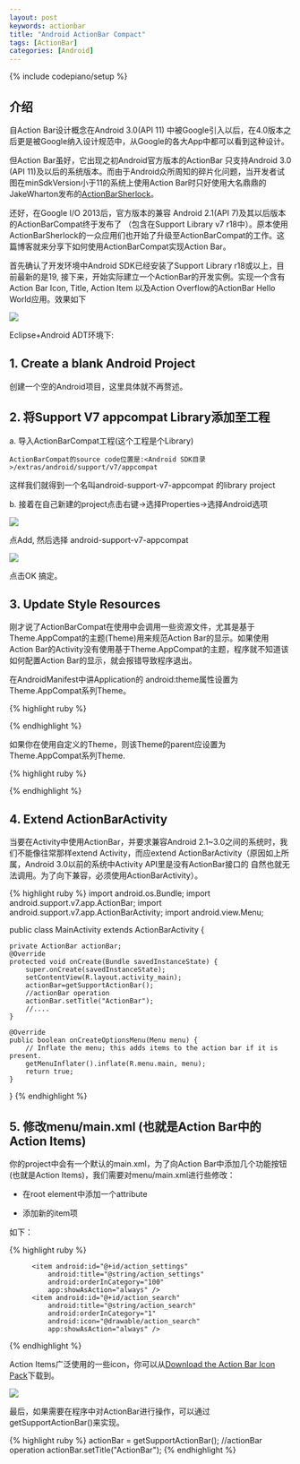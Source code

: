 ```yaml
---
layout: post
keywords: actionbar
title: "Android ActionBar Compact"
tags: [ActionBar]
categories: [Android]
---
```

{% include codepiano/setup %}

## 介绍

自Action Bar设计概念在Android 3.0(API 11) 中被Google引入以后，在4.0版本之后更是被Google纳入设计规范中，从Google的各大App中都可以看到这种设计。

但Action Bar虽好，它出现之初Android官方版本的ActionBar 只支持Android 3.0 (API 11)及以后的系统版本。而由于Android众所周知的碎片化问题，当开发者试图在minSdkVersion小于11的系统上使用Action Bar时只好使用大名鼎鼎的JakeWharton发布的[ActionBarSherlock](https://github.com/JakeWharton/ActionBarSherlock)。

还好，在Google I/O 2013后，官方版本的兼容 Android 2.1(API 7)及其以后版本的ActionBarCompat终于发布了 （包含在Support Library v7 r18中）。原本使用ActionBarSherlock的一众应用们也开始了升级至ActionBarCompat的工作。这篇博客就来分享下如何使用ActionBarCompat实现Action Bar。

<!-- more -->

首先确认了开发环境中Android SDK已经安装了Support Library r18或以上，目前最新的是19, 接下来，开始实际建立一个ActionBar的开发实例。实现一个含有Action Bar Icon, Title, Action Item 以及Action Overflow的ActionBar Hello World应用。效果如下

<img src="http://bcs.duapp.com/mobiletuts//blog/201310//actionbar_sample.png">

Eclipse+Android ADT环境下:

## 1. Create a blank Android Project

创建一个空的Android项目，这里具体就不再赘述。

## 2. 将Support V7 appcompat Library添加至工程

a. 导入ActionBarCompat工程(这个工程是个Library)

    ActionBarCompat的source code位置是:<Android SDK目录>/extras/android/support/v7/appcompat

这样我们就得到一个名叫android-support-v7-appcompat 的library project

b. 接着在自己新建的project点击右键->选择Properties->选择Android选项

<img src="http://bcs.duapp.com/mobiletuts//blog/201310//add_library_eclipse.png">

点Add, 然后选择 android-support-v7-appcompat

<img src="http://bcs.duapp.com/mobiletuts//blog/201310//android-support-v7-appcompat.png">

点击OK 搞定。

## 3. Update Style Resources

刚才说了ActionBarCompat在使用中会调用一些资源文件，尤其是基于Theme.AppCompat的主题(Theme)用来规范Action Bar的显示。如果使用Action Bar的Activity没有使用基于Theme.AppCompat的主题，程序就不知道该如何配置Action Bar的显示，就会报错导致程序退出。

在AndroidManifest中讲Application的 android:theme属性设置为Theme.AppCompat系列Theme。

{% highlight ruby %}

<application
    android:label="@string/app_name"
    android:icon="@drawable/ic_launcher"
    android:theme="@style/Theme.AppCompat.Light">

{% endhighlight %}

如果你在使用自定义的Theme，则该Theme的parent应设置为Theme.AppCompat系列Theme.

{% highlight ruby %}
<!-- Application theme. -->
<style name="AppTheme" parent="@style/Theme.AppCompat.Light">
    <item name="android:windowNoTitle">true</item>
    <item name="android:windowBackground">@color/global_main_bg</item>
</style>
{% endhighlight %}

## 4. Extend ActionBarActivity

当要在Activity中使用ActionBar，并要求兼容Android 2.1~3.0之间的系统时，我们不能像往常那样extend Activity，而应extend ActionBarActivity（原因如上所属，Android 3.0以前的系统中Activity API里是没有ActionBar接口的 自然也就无法调用。为了向下兼容，必须使用ActionBarActivity）。

{% highlight ruby %}
import android.os.Bundle;
import android.support.v7.app.ActionBar;
import android.support.v7.app.ActionBarActivity;
import android.view.Menu;

public class MainActivity extends ActionBarActivity {

    private ActionBar actionBar;
    @Override
    protected void onCreate(Bundle savedInstanceState) {
        super.onCreate(savedInstanceState);
        setContentView(R.layout.activity_main);
        actionBar=getSupportActionBar();
        //actionBar operation
        actionBar.setTitle("ActionBar");
        //....
    }

    @Override
    public boolean onCreateOptionsMenu(Menu menu) {
        // Inflate the menu; this adds items to the action bar if it is present.
        getMenuInflater().inflate(R.menu.main, menu);
        return true;
    }
}
{% endhighlight %}

## 5. 修改menu/main.xml (也就是Action Bar中的Action Items)

你的project中会有一个默认的main.xml，为了向Action Bar中添加几个功能按钮(也就是Action Items)，我们需要对menu/main.xml进行些修改：

* 在root element中添加一个attribute

* 添加新的item项

如下：

{% highlight ruby %}
<menu
    xmlns:app="http://schemas.android.com/apk/res-auto"
    xmlns:android="http://schemas.android.com/apk/res/android">

    <item android:id="@+id/action_settings"
        android:title="@string/action_settings"
        android:orderInCategory="100"
        app:showAsAction="always" />
    <item android:id="@+id/action_search"
        android:title="@string/action_search"
        android:orderInCategory="1"
        android:icon="@drawable/action_search"
        app:showAsAction="always" />
</menu>
{% endhighlight %}

Action Items广泛使用的一些icon，你可以从[Download the Action Bar Icon Pack](http://commondatastorage.googleapis.com/androiddevelopers/design/Android_Design_Icons_20130926.zip)下载到。

<img src="http://bcs.duapp.com/mobiletuts//blog/201310//action_bar_icons.png">

最后，如果需要在程序中对ActionBar进行操作，可以通过getSupportActionBar()来实现。

{% highlight ruby %}
actionBar = getSupportActionBar();
//actionBar operation
actionBar.setTitle("ActionBar");
{% endhighlight %}